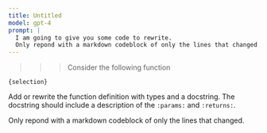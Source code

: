 ```yaml
---
title: Untitled
model: gpt-4
prompt: |
  I am going to give you some code to rewrite.
  Only repond with a markdown codeblock of only the lines that changed.
---
```


>>> Consider the following function

```{language}
{selection}
```

Add or rewrite the function definition with types and a docstring. The docstring should include a description of the `:params:` and `:returns:`. 

Only repond with a markdown codeblock of only the lines that changed.

